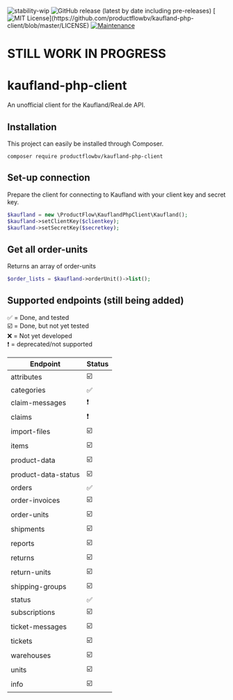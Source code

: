 ![stability-wip](https://img.shields.io/badge/stability-work_in_progress-lightgrey.svg) ![GitHub release (latest by date including pre-releases)](https://img.shields.io/github/v/release/productflowbv/kaufland-php-client?include_prereleases) [![MIT License](https://img.shields.io/apm/l/atomic-design-ui.svg?)](https://github.com/productflowbv/kaufland-php-client/blob/master/LICENSE) [![Maintenance](https://img.shields.io/badge/Maintained%3F-yes-green.svg)](https://GitHub.com/Naereen/StrapDown.js/graphs/commit-activity)

# STILL WORK IN PROGRESS

# kaufland-php-client

An unofficial client for the Kaufland/Real.de API.

## Installation
This project can easily be installed through Composer.

```
composer require productflowbv/kaufland-php-client
```

## Set-up connection
Prepare the client for connecting to Kaufland with your client key and secret key.
```php
$kaufland = new \ProductFlow\KauflandPhpClient\Kaufland();
$kaufland->setClientKey($clientkey);
$kaufland->setSecretKey($secretkey);
```

## Get all order-units
Returns an array of order-units
```php
$order_lists = $kaufland->orderUnit()->list();
```

## Supported endpoints (still being added)

:white_check_mark: = Done, and tested<br />
:ballot_box_with_check: = Done, but not yet tested<br />
:x: = Not yet developed<br />
:heavy_exclamation_mark: = deprecated/not supported <br />

| Endpoint            | Status |
|---------------------| ------------- |
| attributes          | :ballot_box_with_check:  |
| categories          | :white_check_mark:  |
| claim-messages      | :heavy_exclamation_mark: |
| claims              | :heavy_exclamation_mark:  |
| import-files        | :ballot_box_with_check:  |
| items               | :ballot_box_with_check:  |
| product-data        | :ballot_box_with_check:  |
| product-data-status | :ballot_box_with_check:  |
| orders              | :white_check_mark:  |
| order-invoices      | :ballot_box_with_check:  |
| order-units         | :ballot_box_with_check:  |
| shipments           | :ballot_box_with_check:  |
| reports             | :ballot_box_with_check:  |
| returns             | :ballot_box_with_check:  |
| return-units        | :ballot_box_with_check:  |
| shipping-groups     |  :ballot_box_with_check:  |
| status              | :white_check_mark:  |
| subscriptions       | :ballot_box_with_check:  |
| ticket-messages     | :ballot_box_with_check:  |
| tickets             | :ballot_box_with_check:  |
| warehouses          | :ballot_box_with_check:  |
| units               | :ballot_box_with_check:  |
| info                | :ballot_box_with_check:  |

